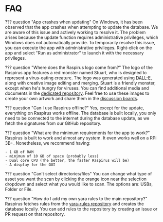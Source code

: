 # FAQ

??? question "App crashes when updating"
On Windows, it has been observed that the app crashes when attempting to update the database. We are aware of this issue and actively working to resolve it. The problem arises because the update function requires administrative privileges, which Windows does not automatically provide. To temporarily resolve this issue, you can execute the app with administrative privileges. Right-click on the app and select "Run as administrator" to launch it with the necessary privileges.

??? question "Where does the Raspirus logo come from?"
The logo of the Raspirus app features a red monster named Stuart, who is designed to represent a virus-eating creature. The logo was generated using [DALL-E](https://openai.com/product/dall-e-2), along with creative image editing and merging. Stuart is a friendly monster, except when he's hungry for viruses. You can find additional media and documents in the [dedicated repository](https://github.com/Raspirus/media). Feel free to use these images to create your own artwork and share them in the [discussion boards](https://github.com/orgs/Raspirus/discussions).

??? question "Can I use Raspirus offline?"
Yes, except for the update, everything on Raspirus works offline. The database is built locally, you only need to be connected to the internet during the database update, as we fetch the signatures from our GitHub repository.

??? question "What are the minimum requirements for the app to work?"
Raspirus is built to work and almost any system. It even works well on a RPi 3B+. Nonetheless, we recommend having:

```
- 1 GB of RAM
- minimum of 10 GB of space (probably less)
- Dual core CPU (The better, the faster Raspirus will be)
- A display for the GUI
```

??? question "Can't select directories/files"
You can change what type of asset you want the scan by clicking the orange icon near the selection dropdown and select what you would like to scan. The options are: USBs, Folder or File.

??? question "How do I add my own yara rules to the main repository?"
Raspirus fetches rules from the [yara-rules repository](https://github.com/Raspirus/yara-rules) and creates the database locally. You can add rules to the repository by creating an issue or PR request on that repository.

